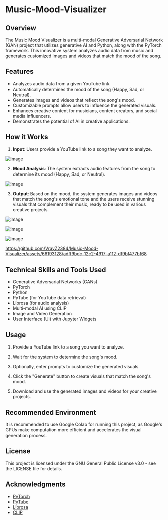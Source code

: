 # Music-Mood-Visualizer

## Overview

The Music Mood Visualizer is a multi-modal Generative Adversarial Network (GAN) project that utilizes generative AI and Python, along with the PyTorch framework. This innovative system analyzes audio data from music and generates customized images and videos that match the mood of the song.

## Features

- Analyzes audio data from a given YouTube link.
- Automatically determines the mood of the song (Happy, Sad, or Neutral).
- Generates images and videos that reflect the song's mood.
- Customizable prompts allow users to influence the generated visuals.
- Enhances creative content for musicians, content creators, and social media influencers.
- Demonstrates the potential of AI in creative applications.

## How it Works

1. **Input**: Users provide a YouTube link to a song they want to analyze.

![image](https://github.com/VrayZ2384/Music-Mood-Visualizer/assets/66193128/3b9c73ed-7970-4bdb-a3ab-43e9be5ec135)

2. **Mood Analysis**: The system extracts audio features from the song to determine its mood (Happy, Sad, or Neutral).

![image](https://github.com/VrayZ2384/Music-Mood-Visualizer/assets/66193128/0c301a90-6aeb-4570-a341-885fab6f8715)

3. **Output**: Based on the mood, the system generates images and videos that match the song's emotional tone and the users receive stunning visuals that complement their music, ready to be used in various creative projects.

![image](https://github.com/VrayZ2384/Music-Mood-Visualizer/assets/66193128/6cfc944d-8b96-4f7d-b400-16e31a126943)

![image](https://github.com/VrayZ2384/Music-Mood-Visualizer/assets/66193128/6b336e2f-a81a-4b4d-9298-35f3b5c7964c)

![image](https://github.com/VrayZ2384/Music-Mood-Visualizer/assets/66193128/9c0df89c-7cd7-4390-a236-94e0bd7572df)

https://github.com/VrayZ2384/Music-Mood-Visualizer/assets/66193128/adff9bdc-12c2-4917-a112-df9bf477bf68


## Technical Skills and Tools Used

- Generative Adversarial Networks (GANs)
- PyTorch
- Python
- PyTube (for YouTube data retrieval)
- Librosa (for audio analysis)
- Multi-modal AI using CLIP
- Image and Video Generation
- User Interface (UI) with Jupyter Widgets

## Usage

1. Provide a YouTube link to a song you want to analyze.

2. Wait for the system to determine the song's mood.

3. Optionally, enter prompts to customize the generated visuals.

4. Click the "Generate" button to create visuals that match the song's mood.

5. Download and use the generated images and videos for your creative projects.

## Recommended Environment

It is recommended to use Google Colab for running this project, as Google's GPUs make computation more efficient and accelerates the visual generation process.

## License

This project is licensed under the GNU General Public License v3.0 - see the LICENSE file for details.

## Acknowledgments

- [PyTorch](https://pytorch.org/)
- [PyTube](https://pytube.io/)
- [Librosa](https://librosa.org/)
- [CLIP](https://openai.com/research/clip)

